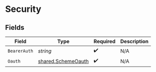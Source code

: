 # Security


## Fields

| Field                                                           | Type                                                            | Required                                                        | Description                                                     |
| --------------------------------------------------------------- | --------------------------------------------------------------- | --------------------------------------------------------------- | --------------------------------------------------------------- |
| `BearerAuth`                                                    | *string*                                                        | :heavy_check_mark:                                              | N/A                                                             |
| `Oauth`                                                         | [shared.SchemeOauth](../../../pkg/models/shared/schemeoauth.md) | :heavy_check_mark:                                              | N/A                                                             |